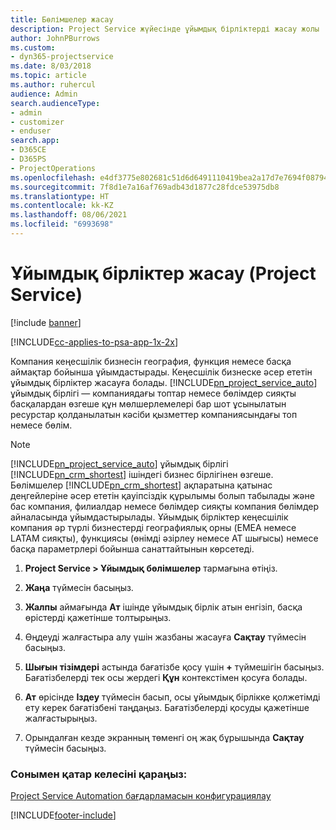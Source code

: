 ```yaml
---
title: Бөлімшелер жасау
description: Project Service жүйесінде ұйымдық бірліктерді жасау жолы
author: JohnPBurrows
ms.custom:
- dyn365-projectservice
ms.date: 8/03/2018
ms.topic: article
ms.author: ruhercul
audience: Admin
search.audienceType:
- admin
- customizer
- enduser
search.app:
- D365CE
- D365PS
- ProjectOperations
ms.openlocfilehash: e4df3775e802681c51d6d6491110419bea2a17d7e7694f0879417800b5a6db37
ms.sourcegitcommit: 7f8d1e7a16af769adb43d1877c28fdce53975db8
ms.translationtype: HT
ms.contentlocale: kk-KZ
ms.lasthandoff: 08/06/2021
ms.locfileid: "6993698"
---
```

# <a name="create-organizational-units-project-service"></a>Ұйымдық бірліктер жасау (Project Service)

[!include [banner](../includes/psa-now-project-operations.md)]

[!INCLUDE[cc-applies-to-psa-app-1x-2x](../includes/cc-applies-to-psa-app-1x-2x.md)]

Компания кеңесшілік бизнесін география, функция немесе басқа аймақтар бойынша ұйымдастырады. Кеңесшілік бизнеске әсер ететін ұйымдық бірліктер жасауға болады. [!INCLUDE[pn_project_service_auto](../includes/pn-project-service-auto.md)] ұйымдық бірлігі — компаниядағы топтар немесе бөлімдер сияқты басқалардан өзгеше құн мөлшерлемелері бар шот ұсынылатын ресурстар қолданылатын кәсіби қызметтер компаниясындағы топ немесе бөлім.  
  
> [!NOTE]
>  [!INCLUDE[pn_project_service_auto](../includes/pn-project-service-auto.md)] ұйымдық бірлігі [!INCLUDE[pn_crm_shortest](../includes/pn-crm-shortest.md)] ішіндегі бизнес бірлігінен өзгеше. Бөлімшелер [!INCLUDE[pn_crm_shortest](../includes/pn-crm-shortest.md)] ақпаратына қатынас деңгейлеріне әсер ететін қауіпсіздік құрылымы болып табылады және бас компания, филиалдар немесе бөлімдер сияқты компания бөлімдер айналасында ұйымдастырылады. Ұйымдық бірліктер кеңесшілік компания әр түрлі бизнестерді географиялық орны (EMEA немесе LATAM сияқты), функциясы (өнімді әзірлеу немесе АТ шығысы) немесе басқа параметрлері бойынша санаттайтынын көрсетеді.  
  
1.  **Project Service > Ұйымдық бөлімшелер** тармағына өтіңіз.  
  
2.  **Жаңа** түймесін басыңыз.  
  
3.  **Жалпы** аймағында **Ат** ішінде ұйымдық бірлік атын енгізіп, басқа өрістерді қажетінше толтырыңыз.  
  
4.  Өңдеуді жалғастыра алу үшін жазбаны жасауға **Сақтау** түймесін басыңыз.  
  
5.  **Шығын тізімдері** астында бағатізбе қосу үшін **+** түймешігін басыңыз. Бағатізбелерді тек осы жердегі **Құн** контекстімен қосуға болады.  
  
6.  **Ат** өрісінде **Іздеу** түймесін басып, осы ұйымдық бірлікке қолжетімді ету керек бағатізбені таңдаңыз. Бағатізбелерді қосуды қажетінше жалғастырыңыз.  
  
7.  Орындалған кезде экранның төменгі оң жақ бұрышында **Сақтау** түймесін басыңыз.  
  
### <a name="see-also"></a>Сонымен қатар келесіні қараңыз:  
 [Project Service Automation бағдарламасын конфигурациялау](../psa/configure.md)


[!INCLUDE[footer-include](../includes/footer-banner.md)]